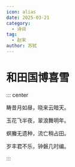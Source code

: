 ```yaml
---
icon: alias
date: 2025-03-21
category:
  - 诗词
tag:
  - 赵宋
author: 苏轼
---
```


# 和田国博喜雪

<!-- more -->


::: center 

畴昔月如昼，晓来云暗天。

玉花飞半夜，翠浪舞明年。

螟螣无遗种，流亡稍占田。

岁丰君不乐，钟磐几时编。

:::